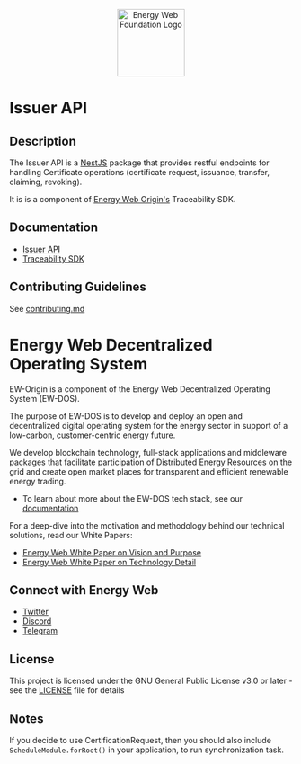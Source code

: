 <p align="center">
  <a href="https://www.energyweb.org" target="blank"><img src="./images/EW.png" width="120" alt="Energy Web Foundation Logo" /></a>
</p>

# Issuer API

## Description
The Issuer API is a [NestJS](https://nestjs.com/) package that provides restful endpoints for handling Certificate operations (certificate request, issuance, transfer, claiming, revoking).

It is is a component of [Energy Web Origin's](https://energy-web-foundation-origin.readthedocs-hosted.com/en/latest/) Traceability SDK. 

## Documentation
- [Issuer API](https://energy-web-foundation-origin.readthedocs-hosted.com/en/latest/traceability/packages/issuer-api/)
- [Traceability SDK](https://energy-web-foundation-origin.readthedocs-hosted.com/en/latest/traceability/)

## Contributing Guidelines 
See [contributing.md](../../../contributing.md)

# Energy Web Decentralized Operating System 
EW-Origin is a component of the Energy Web Decentralized Operating System (EW-DOS).

The purpose of EW-DOS is to develop and deploy an open and decentralized digital operating system for the energy sector in support of a low-carbon, customer-centric energy future. 

We develop blockchain technology, full-stack applications and middleware packages that facilitate participation of Distributed Energy Resources on the grid and create open market places for transparent and efficient renewable energy trading.

- To learn about more about the EW-DOS tech stack, see our [documentation](https://app.gitbook.com/@energy-web-foundation/s/energy-web/)

For a deep-dive into the motivation and methodology behind our technical solutions, read our White Papers:

- [Energy Web White Paper on Vision and Purpose](https://www.energyweb.org/reports/EWDOS-Vision-Purpose/)
- [Energy Web  White Paper on Technology Detail](https://www.energyweb.org/wp-content/uploads/2020/06/EnergyWeb-EWDOS-PART2-TechnologyDetail-202006-vFinal.pdf)


## Connect with Energy Web
- [Twitter](https://twitter.com/energywebx)
- [Discord](https://discord.com/channels/706103009205288990/843970822254362664)
- [Telegram](https://t.me/energyweb)

## License

This project is licensed under the GNU General Public License v3.0 or later - see the [LICENSE](LICENSE) file for details


## Notes

If you decide to use CertificationRequest, then you should also include `ScheduleModule.forRoot()` in your application, to run synchronization task.
